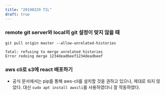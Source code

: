 ```yaml
---
title: "20190329 TIL"
draft: true
---
```

### remote git server와 local의 git 설정이 맞지 않을 때

`git pull origin master --allow-unrelated-histories`

```
fatal: refusing to merge unrelated histories
Error redoing merge 1234deadbeef1234deadbeef
```

### aws cli로 s3에 react 배포하기

- 공식 문서에서는 pip를 통해 aws-cli를 설치할 것을 권하고 있으나, 제대로 되지 않았다. 대신 `sudo apt install awscli`를 사용하였더니 잘 작동하였다.